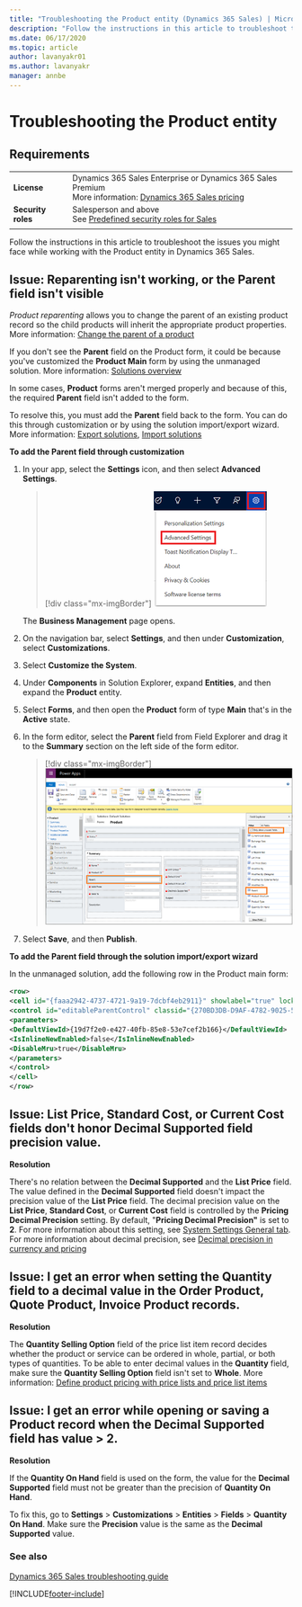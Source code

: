 ```yaml
---
title: "Troubleshooting the Product entity (Dynamics 365 Sales) | MicrosoftDocs"
description: "Follow the instructions in this article to troubleshoot the issues you might face while working with the Product entity in Dynamics 365 Sales."
ms.date: 06/17/2020
ms.topic: article
author: lavanyakr01
ms.author: lavanyakr
manager: annbe
---
```

# Troubleshooting the Product entity 

## Requirements
|  | |
|-----------------------|---------|
| **License** | Dynamics 365 Sales Enterprise or Dynamics 365 Sales Premium <br>More information: [Dynamics 365 Sales pricing](https://dynamics.microsoft.com/sales/pricing/) |
| **Security roles** | Salesperson and above <br>  See [Predefined security roles for Sales](security-roles-for-sales.md)|
|||



Follow the instructions in this article to troubleshoot the issues you might face while working with the Product entity in Dynamics 365 Sales.

<a name="reparenting_not_working"> </a>



## Issue: Reparenting isn't working, or the Parent field isn't visible

_Product reparenting_ allows you to change the parent of an existing product record so the child products will inherit the appropriate product properties. More information: [Change the parent of a product](change-product-parent.md)

If you don't see the **Parent** field on the Product form, it could be because you've customized the **Product Main** form by using the unmanaged solution. More information: [Solutions overview](/powerapps/maker/common-data-service/solutions-overview#managed-and-unmanaged-solutions)

In some cases, **Product** forms aren't merged properly and because of this, the required **Parent** field isn't added to the form.

To resolve this, you must add the **Parent** field back to the form. You can do this through customization or by using the solution import/export wizard. More information: [Export solutions](/powerapps/maker/common-data-service/export-solutions), [Import solutions](/powerapps/maker/common-data-service/import-update-export-solutions) 

**To add the Parent field through customization**

1.  In your app, select the **Settings** icon, and then select **Advanced Settings**.

    > [!div class="mx-imgBorder"]
    > ![Advanced Settings option on the Settings menu.](media/advanced-settings-option.png "Advanced Settings option on the Settings menu")

    The **Business Management** page opens.

2.  On the navigation bar, select **Settings**, and then under **Customization**, select **Customizations**.

3.  Select **Customize the System**.

4. Under **Components** in Solution Explorer, expand **Entities**, and then expand the **Product** entity. 

5. Select **Forms**, and then open the **Product** form of type **Main** that's in the **Active** state.

6. In the form editor, select the **Parent** field from Field Explorer and drag it to the **Summary** section on the left side of the form editor.

    > [!div class="mx-imgBorder"]
    > ![Add the Parent field to the Product form.](media/add-parent-field-product-form.png "Add the Parent field to the Product form")

7. Select **Save**, and then **Publish**.

**To add the Parent field through the solution import/export wizard**

In the unmanaged solution, add the following row in the Product main form:

 ```XML
<row>
<cell id="{faaa2942-4737-4721-9a19-7dcbf4eb2911}" showlabel="true" locklevel="0" colspan="2">
<control id="editableParentControl" classid="{270BD3DB-D9AF-4782-9025-509E298DEC0A}" datafieldname="parentproductid" disabled="false">
<parameters>
<DefaultViewId>{19d7f2e0-e427-40fb-85e8-53e7cef2b166}</DefaultViewId>
<IsInlineNewEnabled>false</IsInlineNewEnabled>
<DisableMru>true</DisableMru>
</parameters>
</control>
</cell>
</row>
```
<a name="decimal-supported-not-honored"> </a>
## Issue: List Price, Standard Cost, or Current Cost fields don't honor Decimal Supported field precision value.

**Resolution**

There's no relation between the **Decimal Supported** and the **List Price** field. The value defined in the **Decimal Supported** field doesn't impact the precision value of the **List Price** field. The decimal precision value on the **List Price**, **Standard Cost**, or **Current Cost** field is controlled by the **Pricing Decimal Precision** setting. By default, "**Pricing Decimal Precision"** is set to **2**. For more information about this setting, see [System Settings General tab](/power-platform/admin/system-settings-dialog-box-general-tab). For more information about decimal precision, see [Decimal precision in currency and pricing](decimal-precision-currency-pricing.md)


<a name="decimal-value-not-accepted"> </a>
## Issue: I get an error when setting the Quantity field to a decimal value in the Order Product, Quote Product, Invoice Product records.

**Resolution**

The **Quantity Selling Option** field of the price list item record decides whether the product or service can be ordered in whole, partial, or both types of quantities. To be able to enter decimal values in the **Quantity** field, make sure the **Quantity Selling Option** field isn't set to **Whole**. More information: [Define product pricing with price lists and price list items](create-price-lists-price-list-items-define-pricing-products.md) 


<a name="decimal-supported-value-error"> </a>
## Issue: I get an error while opening or saving a Product record when the Decimal Supported field has value > 2. 

**Resolution**
 
If the **Quantity On Hand** field is used on the form, the value for the **Decimal Supported** field must not be greater than the precision of **Quantity On Hand**.

To fix this, go to **Settings** &gt; **Customizations** &gt; **Entities** &gt; **Fields** &gt; **Quantity On Hand**. Make sure the **Precision** value is the same as the **Decimal Supported** value.


### See also

[Dynamics 365 Sales troubleshooting guide](troubleshooting.md)  


[!INCLUDE[footer-include](../includes/footer-banner.md)]
